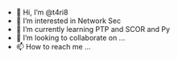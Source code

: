 - 👋 Hi, I’m @t4ri8
- 👀 I’m interested in Network Sec
- 🌱 I’m currently learning PTP and SCOR and Py
- 💞️ I’m looking to collaborate on ...
- 📫 How to reach me ...

<!---
t4ri8/t4ri8 is a ✨ special ✨ repository because its `README.md` (this file) appears on your GitHub profile.
You can click the Preview link to take a look at your changes.
--->
